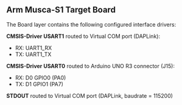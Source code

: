 Arm Musca-S1 Target Board
-------------------------
The Board layer contains the following configured interface drivers:

**CMSIS-Driver USART1** routed to Virtual COM port (DAPLink):
 - RX: UART1_RX
 - TX: UART1_TX

**CMSIS-Driver USART0** routed to Arduino UNO R3 connector (J15):
 - RX: D0 GPIO0 (PA0)
 - TX: D1 GPIO1 (PA7)

**STDOUT** routed to Virtual COM port (DAPLink, baudrate = 115200)
